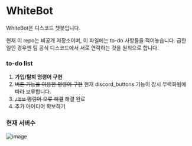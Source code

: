 # WhiteBot
WhiteBot은 디스코드 챗봇입니다.

현재 이 repo는 비공개 저장소이며, 이 파일에는 to-do 사항들을 적어놓습니다. 급한 일인 경우엔 팀 공식 디스코드에서 서로 연락하는 것을 원칙으로 합니다.

### to-do list
1. **가입/탈퇴 명령어 구현**
2. ~~버튼 기능을 이용한 명령어 구현~~ 현재 discord_buttons 기능이 잠시 무력화됨에 따라 보류합니다.
3. ~~`/정보` 명렁어 오류 해결~~ 해결 완료
4. 추가 아이디어 확보하기

### 현재 서버수
![image](https://user-images.githubusercontent.com/72282371/118786278-9bb37280-b8cc-11eb-98a8-9bba1b9d8bbd.png)
